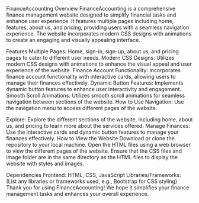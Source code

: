 FinanceAccounting
Overview
FinanceAccounting is a comprehensive finance management website designed to simplify financial tasks and enhance user experience. It features multiple pages including home, features, about us, and pricing, providing users with a seamless navigation experience. The website incorporates modern CSS designs with animations to create an engaging and visually appealing interface.

Features
Multiple Pages: Home, sign-in, sign-up, about us, and pricing pages to cater to different user needs.
Modern CSS Designs: Utilizes modern CSS designs with animations to enhance the visual appeal and user experience of the website.
Finance Account Functionality: Incorporates finance account functionality with interactive cards, allowing users to manage their finances effectively.
Dynamic Button Features: Implements dynamic button features to enhance user interactivity and engagement.
Smooth Scroll Animations: Utilizes smooth scroll animations for seamless navigation between sections of the website.
How to Use
Navigation: Use the navigation menu to access different pages of the website.

Explore: Explore the different sections of the website, including home, about us, and pricing to learn more about the services offered.
Manage Finances: Use the interactive cards and dynamic button features to manage your finances effectively.
How to View the Website
Download or clone the repository to your local machine.
Open the HTML files using a web browser to view the different pages of the website.
Ensure that the CSS files and image folder are in the same directory as the HTML files to display the website with styles and images.

Dependencies
Frontend: HTML, CSS, JavaScript
Libraries/Frameworks: (List any libraries or frameworks used, e.g., Bootstrap for CSS styling)
Thank you for using FinanceAccounting! We hope it simplifies your finance management tasks and enhances your overall experience.
